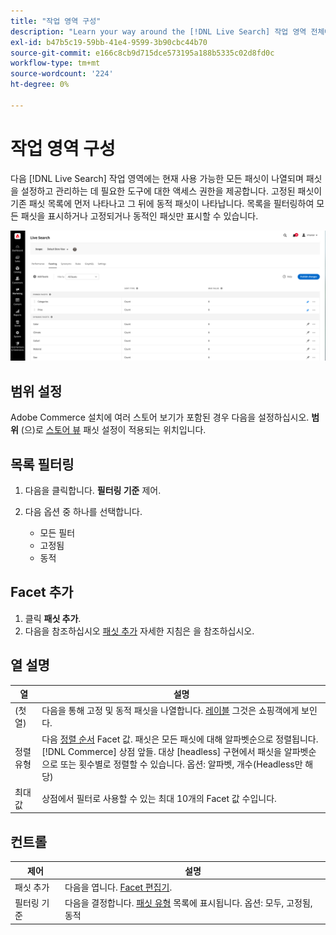 ```yaml
---
title: "작업 영역 구성"
description: "Learn your way around the [!DNL Live Search] 작업 영역 전체에 영향을 미칩니다."
exl-id: b47b5c19-59bb-41e4-9599-3b90cbc44b70
source-git-commit: e166c8cb9d715dce573195a188b5335c02d8fd0c
workflow-type: tm+mt
source-wordcount: '224'
ht-degree: 0%

---
```


# 작업 영역 구성

다음 [!DNL Live Search] 작업 영역에는 현재 사용 가능한 모든 패싯이 나열되며 패싯을 설정하고 관리하는 데 필요한 도구에 대한 액세스 권한을 제공합니다. 고정된 패싯이 기존 패싯 목록에 먼저 나타나고 그 뒤에 동적 패싯이 나타납니다. 목록을 필터링하여 모든 패싯을 표시하거나 고정되거나 동적인 패싯만 표시할 수 있습니다.

![작업 영역 구성](assets/faceting-workspace.png)

## 범위 설정

Adobe Commerce 설치에 여러 스토어 보기가 포함된 경우 다음을 설정하십시오. **범위** (으)로 [스토어 뷰](https://experienceleague.adobe.com/docs/commerce-admin/start/setup/websites-stores-views.html#scope-settings) 패싯 설정이 적용되는 위치입니다.

## 목록 필터링

1. 다음을 클릭합니다. **필터링 기준** 제어.
1. 다음 옵션 중 하나를 선택합니다.

   * 모든 필터
   * 고정됨
   * 동적

## Facet 추가

1. 클릭 **패싯 추가**.
1. 다음을 참조하십시오 [패싯 추가](facets-add.md) 자세한 지침은 을 참조하십시오.

## 열 설명

| 열 | 설명 |
|--- |--- |
| (첫 열) | 다음을 통해 고정 및 동적 패싯을 나열합니다. [레이블](facets-type.md) 그것은 쇼핑객에게 보인다. |
| 정렬 유형 | 다음 [정렬 순서](facets-type.md) Facet 값. 패싯은 모든 패싯에 대해 알파벳순으로 정렬됩니다. [!DNL Commerce] 상점 앞들. 대상 [headless] 구현에서 패싯을 알파벳순으로 또는 횟수별로 정렬할 수 있습니다. 옵션: 알파벳, 개수(Headless만 해당) |
| 최대 값 | 상점에서 필터로 사용할 수 있는 최대 10개의 Facet 값 수입니다. |

## 컨트롤

| 제어 | 설명 |
|--- |--- |
| 패싯 추가 | 다음을 엽니다. [Facet 편집기](facets-add.md). |
| 필터링 기준 | 다음을 결정합니다. [패싯 유형](facets-type.md) 목록에 표시됩니다. 옵션: 모두, 고정됨, 동적 |
